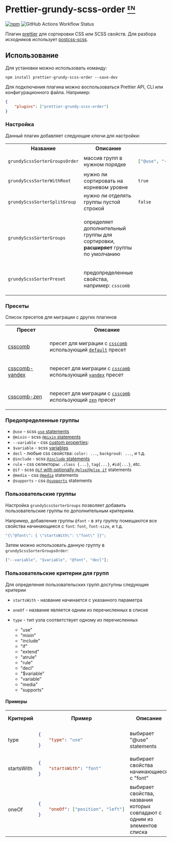 # Prettier-grundy-scss-order [ᴱᴺ](../README.md)

[![npm][npm-badge]][npm] ![GitHub Actions Workflow Status][npm-build]

Плагин [prettier](https://prettier.io/) для сортировки CSS или SCSS свойств. Для разбора исходников использует [postcss-scss](https://github.com/postcss/postcss-scss).

## Использование

Для установки можно использовать команду:

`npm install prettier-grundy-scss-order --save-dev`

Для подключения плагина можно воспользоваться Prettier API, CLI или конфигурационного файла. Например:

```json
{
    "plugins": ["prettier-grundy-scss-order"]
}
```

### Настройка

Данный плагин добавляет следующие ключи для настройки:

<table>
<tr>
<th>Название</th>
<th>Описание</th>
<th>Значение по умолчанию</th>
</tr>
<tr>
<td>

`grundyScssSorterGroupsOrder`</td>

<td>массив групп в нужном порядке</td>
<td>

```json
["@use", "--variable", "$variable", "@if", "decl", "@include", "@mixin", "rule"]
```

</td>
</tr>
<tr>
<td>

`grundyScssSorterWithRoot`</td>

<td>нужно ли сортировать на корневом уровне</td>
<td>

`true`</td>

<tr><td>

`grundyScssSorterSplitGroup`</td>

<td>нужно ли отделять группы пустой строкой</td>
<td>

`false`</td>

</tr>
<tr><td>

`grundyScssSorterGroups`</td>

<td>

определяет дополнительный группы для сортировки, **расширяет** группы по умолчанию</td>

<td></td>

</tr>
<tr><td>

`grundyScssSorterPreset`</td>

<td>

предопределенные свойства, например: `csscomb`</td>

<td></td>

</tr>
    </table>

### Пресеты

Список пресетов для миграции с других плагинов

<table>
<tr>
<th>Пресет</th>
<th>Описание</th>
</tr>
<tr>
<td>

[csscomb](../src/presets/csscomb.mjs)

</td>
<td>

пресет для миграции с [`csscomb`](https://github.com/csscomb/csscomb.js) использующий [`default`](https://github.com/csscomb/csscomb.js/blob/dev/config/csscomb.json) пресет</td>

</tr>
<tr>
<td>

[csscomb-yandex](../src/presets/csscomb-yandex.mjs)</td>

<td>

пересет для миграции с [`csscomb`](https://github.com/csscomb/csscomb.js) использующий [`yandex`](https://github.com/csscomb/csscomb.js/blob/dev/config/yandex.json) пресет</td>

</tr>
<tr>
<td>

[csscomb-zen](../src/presets/csscomb-zen.mjs)</td>

<td>

пересет для миграции с [`csscomb`](https://github.com/csscomb/csscomb.js) использующий [`zen`](https://github.com/csscomb/csscomb.js/blob/dev/config/zen.json) пресет</td>

</tr>
</table>

### Предопределенные группы

- `@use` - scss [`use` statements](https://sass-lang.com/documentation/at-rules/use/)
- `@mixin` - scss [`@mixin` statements](https://sass-lang.com/documentation/at-rules/mixin/)
- `--variable` - css [custom properties](https://developer.mozilla.org/en-US/docs/Web/CSS/--*):
- `$variable` - scss [variables](https://sass-lang.com/documentation/variables/)
- `decl` - любые css свойства: `color: ...`, `backgroud: ...`, и т.д.
- `@include` - scss [`@include` statements](https://sass-lang.com/documentation/at-rules/mixin/)
- `rule` - css селекторы: `.class {...}`, `tag{...}`, `#id{...}`, etc.
- `@if` - scss [`@if` with optionally `@else`/`@else if`](https://sass-lang.com/documentation/at-rules/control/if/) statements
- `@media` - css [`@media`](https://developer.mozilla.org/en-US/docs/Web/CSS/@media) statements
- `@supports` - css [`@supports`](https://developer.mozilla.org/en-US/docs/Web/CSS/@supports) statements

### Пользовательские группы

Настройка `grundyScssSorterGroups` позволяет добавить пользовательские группы по дополнительным критериям.

Например, добавление группы `@font` - в эту группу помещаются все свойства начинающиеся с `font`: `font`, `font-size`, и т.д.

```js
"{\"@font\": { \"startsWith\": \"font\" }}";
```

Затем можно использовать данную группу в `grundyScssSorterGroupsOrder`:

```js
["--variable", "$variable", "@font", "decl"];
```

### Пользовательские критерии для групп

Для определения пользовательских групп доступны следующие критерии

- `startsWith` - название начинается с указанного параметра
- `oneOf` - название является одним из перечисленных в списке
- `type` - тип узла соответствует одному из перечисленных

    - "use"
    - "mixin"
    - "include"
    - "if"
    - "extend"
    - "atrule"
    - "rule"
    - "decl"
    - "$variable"
    - "variable"
    - "media"
    - "supports"

#### Примеры

<table>
<tr>
<th width="5%">Критерий</th>
<th width="35%">Пример</th>
<th width="25%">Описание</th>
<th >Подходящие свойства</th>
</tr>
<tr>
<td>type</td>
<td>

```json
{
    "type": "use"
}
```

</td>
<td>выбирает "@use" statements</td>
<td>

```scss
@use "colors";
@use "colors" as c;
```

</td>
</tr>
<tr>
<td>startsWith</td>
<td>

```json
{
    "startsWith": "font"
}
```

</td>
<td>выбирает свойства начинающиеся с "font"</td>
<td>

```scss
font: "Courier New";
font-size: 10px;
@include fonts;
```

</td>
</tr>
<tr>
<td>oneOf</td>
<td>

```json
{
    "oneOf": ["position", "left"]
}
```

</td>
<td>выбирает свойства, названия которых совпадают с одним из элементов списка</td>
<td>

```scss
position: relative;
left: 10px;
```

</td>
</tr>
</table>

[npm]: https://www.npmjs.com/package/prettier-grundy-scss-order
[npm-badge]: https://img.shields.io/npm/v/prettier-grundy-scss-order?color=blue
[npm-build]: https://img.shields.io/github/actions/workflow/status/urffin/grundy-scss-order/npm-publish.yml?label=build
